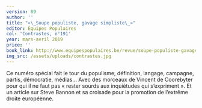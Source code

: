 ```yaml
---
version: 89
author: ''
title: "«\_Soupe populiste, gavage simpliste\_»"
editor: Équipes Populaires
col: 'Contrastes, n°191'
year: mars-avril 2019
price: ''
book_link: http://www.equipespopulaires.be/revue/soupe-populiste-gavage-simpliste-contrastes-avril-2019/
img_src: /assets/uploads/contrastes.jpg
---
```

Ce numéro spécial fait le tour du populisme, définition, langage, campagne, partis, démocratie, médias… Avec des morceaux de Vincent de Coorebyter pour qui il ne faut pas «&nbsp;rester sourds aux inquiétudes qui s’expriment&nbsp;». Et un article sur Steve Bannon et sa croisade pour la promotion de l’extrême droite européenne.
